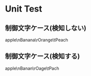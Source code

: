 # Unit Test

## 制御文字ケース(検知しない)

apple\nBanana\rOrange\tPeach

## 制御文字ケース(検知する)

apple\nBanan\rOage\tPach
